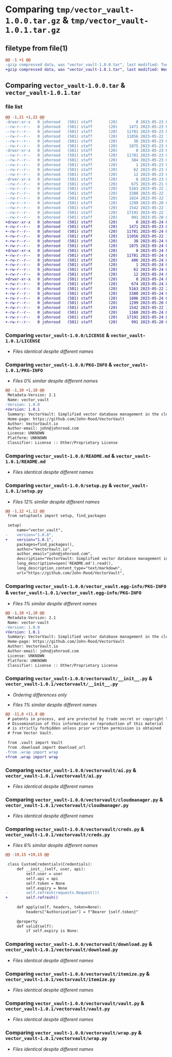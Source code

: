 # Comparing `tmp/vector_vault-1.0.0.tar.gz` & `tmp/vector_vault-1.0.1.tar.gz`

## filetype from file(1)

```diff
@@ -1 +1 @@
-gzip compressed data, was "vector_vault-1.0.0.tar", last modified: Tue May 23 07:07:35 2023, max compression
+gzip compressed data, was "vector_vault-1.0.1.tar", last modified: Wed May 24 09:10:38 2023, max compression
```

## Comparing `vector_vault-1.0.0.tar` & `vector_vault-1.0.1.tar`

### file list

```diff
@@ -1,21 +1,22 @@
-drwxr-xr-x   0 johnrood   (501) staff       (20)        0 2023-05-23 07:07:35.789477 vector_vault-1.0.0/
--rw-r--r--   0 johnrood   (501) staff       (20)     1471 2023-05-23 07:06:02.000000 vector_vault-1.0.0/LICENSE
--rw-r--r--   0 johnrood   (501) staff       (20)    11781 2023-05-23 07:07:35.789327 vector_vault-1.0.0/PKG-INFO
--rw-r--r--   0 johnrood   (501) staff       (20)    11056 2023-05-22 19:56:00.000000 vector_vault-1.0.0/README.md
--rw-r--r--   0 johnrood   (501) staff       (20)       38 2023-05-23 07:07:35.789524 vector_vault-1.0.0/setup.cfg
--rw-r--r--   0 johnrood   (501) staff       (20)     1075 2023-05-23 07:07:12.000000 vector_vault-1.0.0/setup.py
-drwxr-xr-x   0 johnrood   (501) staff       (20)        0 2023-05-23 07:07:35.787204 vector_vault-1.0.0/vector_vault.egg-info/
--rw-r--r--   0 johnrood   (501) staff       (20)    11781 2023-05-23 07:07:35.000000 vector_vault-1.0.0/vector_vault.egg-info/PKG-INFO
--rw-r--r--   0 johnrood   (501) staff       (20)      384 2023-05-23 07:07:35.000000 vector_vault-1.0.0/vector_vault.egg-info/SOURCES.txt
--rw-r--r--   0 johnrood   (501) staff       (20)        1 2023-05-23 07:07:35.000000 vector_vault-1.0.0/vector_vault.egg-info/dependency_links.txt
--rw-r--r--   0 johnrood   (501) staff       (20)       62 2023-05-23 07:07:35.000000 vector_vault-1.0.0/vector_vault.egg-info/requires.txt
--rw-r--r--   0 johnrood   (501) staff       (20)       12 2023-05-23 07:07:35.000000 vector_vault-1.0.0/vector_vault.egg-info/top_level.txt
-drwxr-xr-x   0 johnrood   (501) staff       (20)        0 2023-05-23 07:07:35.789138 vector_vault-1.0.0/vectorvault/
--rw-r--r--   0 johnrood   (501) staff       (20)      675 2023-05-21 06:23:38.000000 vector_vault-1.0.0/vectorvault/__init__.py
--rw-r--r--   0 johnrood   (501) staff       (20)     5163 2023-05-22 21:46:43.000000 vector_vault-1.0.0/vectorvault/ai.py
--rw-r--r--   0 johnrood   (501) staff       (20)     3380 2023-05-22 19:00:54.000000 vector_vault-1.0.0/vectorvault/cloudmanager.py
--rw-r--r--   0 johnrood   (501) staff       (20)     1824 2023-05-22 19:13:17.000000 vector_vault-1.0.0/vectorvault/creds.py
--rw-r--r--   0 johnrood   (501) staff       (20)     1299 2023-05-20 06:06:51.000000 vector_vault-1.0.0/vectorvault/download.py
--rw-r--r--   0 johnrood   (501) staff       (20)     1542 2023-05-22 19:15:18.000000 vector_vault-1.0.0/vectorvault/itemize.py
--rw-r--r--   0 johnrood   (501) staff       (20)    17191 2023-05-22 19:49:38.000000 vector_vault-1.0.0/vectorvault/vault.py
--rw-r--r--   0 johnrood   (501) staff       (20)      991 2023-05-20 06:06:45.000000 vector_vault-1.0.0/vectorvault/wrap.py
+drwxr-xr-x   0 johnrood   (501) staff       (20)        0 2023-05-24 09:10:38.183840 vector_vault-1.0.1/
+-rw-r--r--   0 johnrood   (501) staff       (20)     1471 2023-05-23 07:06:02.000000 vector_vault-1.0.1/LICENSE
+-rw-r--r--   0 johnrood   (501) staff       (20)    11781 2023-05-24 09:10:38.183695 vector_vault-1.0.1/PKG-INFO
+-rw-r--r--   0 johnrood   (501) staff       (20)    11056 2023-05-22 19:56:00.000000 vector_vault-1.0.1/README.md
+-rw-r--r--   0 johnrood   (501) staff       (20)       38 2023-05-24 09:10:38.183877 vector_vault-1.0.1/setup.cfg
+-rw-r--r--   0 johnrood   (501) staff       (20)     1075 2023-05-24 09:10:17.000000 vector_vault-1.0.1/setup.py
+drwxr-xr-x   0 johnrood   (501) staff       (20)        0 2023-05-24 09:10:38.181298 vector_vault-1.0.1/vector_vault.egg-info/
+-rw-r--r--   0 johnrood   (501) staff       (20)    11781 2023-05-24 09:10:38.000000 vector_vault-1.0.1/vector_vault.egg-info/PKG-INFO
+-rw-r--r--   0 johnrood   (501) staff       (20)      406 2023-05-24 09:10:38.000000 vector_vault-1.0.1/vector_vault.egg-info/SOURCES.txt
+-rw-r--r--   0 johnrood   (501) staff       (20)        1 2023-05-24 09:10:38.000000 vector_vault-1.0.1/vector_vault.egg-info/dependency_links.txt
+-rw-r--r--   0 johnrood   (501) staff       (20)       62 2023-05-24 09:10:38.000000 vector_vault-1.0.1/vector_vault.egg-info/requires.txt
+-rw-r--r--   0 johnrood   (501) staff       (20)       12 2023-05-24 09:10:38.000000 vector_vault-1.0.1/vector_vault.egg-info/top_level.txt
+drwxr-xr-x   0 johnrood   (501) staff       (20)        0 2023-05-24 09:10:38.183412 vector_vault-1.0.1/vectorvault/
+-rw-r--r--   0 johnrood   (501) staff       (20)      674 2023-05-24 05:16:14.000000 vector_vault-1.0.1/vectorvault/__init__.py
+-rw-r--r--   0 johnrood   (501) staff       (20)     5163 2023-05-22 21:46:43.000000 vector_vault-1.0.1/vectorvault/ai.py
+-rw-r--r--   0 johnrood   (501) staff       (20)     3380 2023-05-24 09:09:28.000000 vector_vault-1.0.1/vectorvault/cloudmanager.py
+-rw-r--r--   0 johnrood   (501) staff       (20)     1806 2023-05-24 09:08:54.000000 vector_vault-1.0.1/vectorvault/creds.py
+-rw-r--r--   0 johnrood   (501) staff       (20)     1299 2023-05-20 06:06:51.000000 vector_vault-1.0.1/vectorvault/download.py
+-rw-r--r--   0 johnrood   (501) staff       (20)     1542 2023-05-22 19:15:18.000000 vector_vault-1.0.1/vectorvault/itemize.py
+-rw-r--r--   0 johnrood   (501) staff       (20)     1160 2023-05-24 08:46:13.000000 vector_vault-1.0.1/vectorvault/signup.py
+-rw-r--r--   0 johnrood   (501) staff       (20)    17191 2023-05-24 09:09:19.000000 vector_vault-1.0.1/vectorvault/vault.py
+-rw-r--r--   0 johnrood   (501) staff       (20)      991 2023-05-20 06:06:45.000000 vector_vault-1.0.1/vectorvault/wrap.py
```

### Comparing `vector_vault-1.0.0/LICENSE` & `vector_vault-1.0.1/LICENSE`

 * *Files identical despite different names*

### Comparing `vector_vault-1.0.0/PKG-INFO` & `vector_vault-1.0.1/PKG-INFO`

 * *Files 0% similar despite different names*

```diff
@@ -1,10 +1,10 @@
 Metadata-Version: 2.1
 Name: vector_vault
-Version: 1.0.0
+Version: 1.0.1
 Summary: VectorVault: Simplified vector database management in the cloud for machine learning and generative ai workflows
 Home-page: https://github.com/John-Rood/VectorVault
 Author: VectorVault.io
 Author-email: john@johnrood.com
 License: UNKNOWN
 Platform: UNKNOWN
 Classifier: License :: Other/Proprietary License
```

### Comparing `vector_vault-1.0.0/README.md` & `vector_vault-1.0.1/README.md`

 * *Files identical despite different names*

### Comparing `vector_vault-1.0.0/setup.py` & `vector_vault-1.0.1/setup.py`

 * *Files 12% similar despite different names*

```diff
@@ -1,12 +1,12 @@
 from setuptools import setup, find_packages
 
 setup(
     name="vector_vault",
-    version="1.0.0",
+    version="1.0.1",
     packages=find_packages(),
     author="VectorVault.io",
     author_email="john@johnrood.com",
     description="VectorVault: Simplified vector database management in the cloud for machine learning and generative ai workflows",
     long_description=open('README.md').read(),
     long_description_content_type="text/markdown",
     url="https://github.com/John-Rood/VectorVault",
```

### Comparing `vector_vault-1.0.0/vector_vault.egg-info/PKG-INFO` & `vector_vault-1.0.1/vector_vault.egg-info/PKG-INFO`

 * *Files 1% similar despite different names*

```diff
@@ -1,10 +1,10 @@
 Metadata-Version: 2.1
 Name: vector-vault
-Version: 1.0.0
+Version: 1.0.1
 Summary: VectorVault: Simplified vector database management in the cloud for machine learning and generative ai workflows
 Home-page: https://github.com/John-Rood/VectorVault
 Author: VectorVault.io
 Author-email: john@johnrood.com
 License: UNKNOWN
 Platform: UNKNOWN
 Classifier: License :: Other/Proprietary License
```

### Comparing `vector_vault-1.0.0/vectorvault/__init__.py` & `vector_vault-1.0.1/vectorvault/__init__.py`

 * *Ordering differences only*

 * *Files 1% similar despite different names*

```diff
@@ -11,8 +11,8 @@
 # patents in process, and are protected by trade secret or copyright law.
 # Dissemination of this information or reproduction of this material
 # is strictly forbidden unless prior written permission is obtained
 # from Vector Vault.
 
 from .vault import Vault
 from .download import download_url
-from .wrap import wrap
+from .wrap import wrap
```

### Comparing `vector_vault-1.0.0/vectorvault/ai.py` & `vector_vault-1.0.1/vectorvault/ai.py`

 * *Files identical despite different names*

### Comparing `vector_vault-1.0.0/vectorvault/cloudmanager.py` & `vector_vault-1.0.1/vectorvault/cloudmanager.py`

 * *Files identical despite different names*

### Comparing `vector_vault-1.0.0/vectorvault/creds.py` & `vector_vault-1.0.1/vectorvault/creds.py`

 * *Files 6% similar despite different names*

```diff
@@ -19,15 +19,15 @@
 
 class CustomCredentials(Credentials):
     def __init__(self, user, api):
         self.user = user
         self.api = api
         self.token = None
         self.expiry = None
-        self.refresh(requests.Request())
+        self.refresh()
 
     def apply(self, headers, token=None):
         headers["Authorization"] = f"Bearer {self.token}"
 
     @property
     def valid(self):
         if self.expiry is None:
```

### Comparing `vector_vault-1.0.0/vectorvault/download.py` & `vector_vault-1.0.1/vectorvault/download.py`

 * *Files identical despite different names*

### Comparing `vector_vault-1.0.0/vectorvault/itemize.py` & `vector_vault-1.0.1/vectorvault/itemize.py`

 * *Files identical despite different names*

### Comparing `vector_vault-1.0.0/vectorvault/vault.py` & `vector_vault-1.0.1/vectorvault/vault.py`

 * *Files identical despite different names*

### Comparing `vector_vault-1.0.0/vectorvault/wrap.py` & `vector_vault-1.0.1/vectorvault/wrap.py`

 * *Files identical despite different names*

